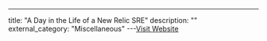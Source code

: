 ---
title: "A Day in the Life of a New Relic SRE"
description: ""
external_category: "Miscellaneous"
---[Visit Website](https://newrelic.com/blog/nerd-life/what-does-an-sre-do)

